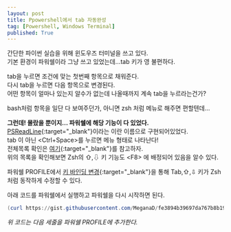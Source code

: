 ```yaml
---
layout: post
title: Ppowershell에서 tab 자동완성 
tag: [Powershell, Windows Terminal]
published: True
---
```


간단한 파이썬 실습을 위해 윈도우즈 터미널을 쓰고 있다.  
기본 환경이 파워쉘이라 그냥 쓰고 있었는데...tab 키가 영 불편하다.

tab을 누르면 조건에 맞는 첫번째 항목으로 채워준다.  
다시 tab을 누르면 다음 항목으로 변경된다.  
어떤 항목이 얼마나 있는지 알수가 없는데 나올때까지 계속 tab을 누르라는건가?  

bash처럼 항목을 일단 다 보여주던가,
아니면 zsh 처럼 메뉴로 해주면 편할텐데...  

**그런데! 몰랐을 뿐이지... 파워쉘에 해당 기능이 다 있었다.**  
[PSReadLine](https://docs.microsoft.com/en-us/powershell/module/psreadline/?view=powershell-7){:target="_blank"}이라는 이란 이름으로 구현되어있었다.  
tab 이 아닌 &lt;Ctrl+Space&gt;를 누르면 메뉴 형태로 나타난다!  
전체목록 확인은 [여기](https://docs.microsoft.com/en-us/powershell/module/psreadline/get-psreadlinekeyhandler?view=powershell-7#example-1--get-all-key-mappings){:target="_blank"}를 참고하자.  
위의 목록을 확인해보면 Zsh의 ⇧,⇩ 키 기능도 &lt;F8&gt; 에 배정되어 있음을 알수 있다.

파워쉘 PROFILE에서 [키 바인딩 변경](https://docs.microsoft.com/en-us/powershell/module/psreadline/set-psreadlinekeyhandler?view=powershell-7){:target="_blank"}을 통해 Tab,⇧,⇩ 키가 Zsh처럼 동작하게 수정할 수 있다.  

아래 코드를 파워쉘에서 실행하고 파워쉘을 다시 시작하면 된다.

```powershell
(curl https://gist.githubusercontent.com/MeganaD/fe3894b39697da767b8b19b3e0bc047b/raw).Content | Add-Content $PROFILE
```
*위 코드는 다음 세줄을 파워쉘 PROFILE에 추가한다.*
<script src="https://gist.github.com/MeganaD/fe3894b39697da767b8b19b3e0bc047b.js"></script>


